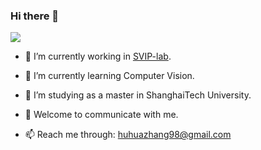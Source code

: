 ### Hi there 👋

<!--
**957001934/957001934** is a ✨ _special_ ✨ repository because its `README.md` (this file) appears on your GitHub profile.
Here are some ideas to get you started:

- 😄 Pronouns: ...
- ⚡ Fun fact: ...
-->
![](https://github-readme-stats.vercel.app/api?username=957001934)

- 🔭 I’m currently working in [SVIP-lab](https://github.com/svip-lab).  

- 🌱 I’m currently learning Computer Vision.  

- 👯 I’m studying as a master in ShanghaiTech University.  

- 💬 Welcome to communicate with me.  

- 📫 Reach me through: huhuazhang98@gmail.com  
